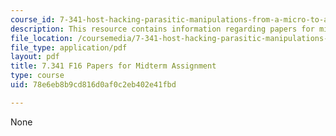 ```yaml
---
course_id: 7-341-host-hacking-parasitic-manipulations-from-a-micro-to-a-macroscopic-scale-fall-2016
description: This resource contains information regarding papers for midterm assignment.
file_location: /coursemedia/7-341-host-hacking-parasitic-manipulations-from-a-micro-to-a-macroscopic-scale-fall-2016/78e6eb8b9cd816d0af0c2eb402e41fbd_MIT7_341F16_Midterm_Asgn.pdf
file_type: application/pdf
layout: pdf
title: 7.341 F16 Papers for Midterm Assignment
type: course
uid: 78e6eb8b9cd816d0af0c2eb402e41fbd

---
```

None